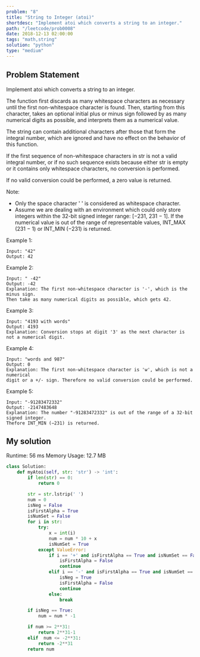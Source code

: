 ```yaml
---
problem: "8"
title: "String to Integer (atoi)"
shortdesc: "Implement atoi which converts a string to an integer."
path: "/leetcode/prob0008"
date: 2018-12-13 02:00:00
tags: "math,string"
solution: "python"
type: "medium"
---
```


## Problem Statement

Implement atoi which converts a string to an integer.

The function first discards as many whitespace characters as necessary until the first non-whitespace character is found. Then, starting from this character, takes an optional initial plus or minus sign followed by as many numerical digits as possible, and interprets them as a numerical value.

The string can contain additional characters after those that form the integral number, which are ignored and have no effect on the behavior of this function.

If the first sequence of non-whitespace characters in str is not a valid integral number, or if no such sequence exists because either str is empty or it contains only whitespace characters, no conversion is performed.

If no valid conversion could be performed, a zero value is returned.

Note:

- Only the space character ' ' is considered as whitespace character.
- Assume we are dealing with an environment which could only store integers within the 32-bit signed integer range: [−231, 231 − 1]. If the numerical value is out of the range of representable values, INT_MAX (231 − 1) or INT_MIN (−231) is returned.

Example 1:

```
Input: "42"
Output: 42
```

Example 2:

```
Input: " -42"
Output: -42
Explanation: The first non-whitespace character is '-', which is the minus sign.
Then take as many numerical digits as possible, which gets 42.
```

Example 3:

```
Input: "4193 with words"
Output: 4193
Explanation: Conversion stops at digit '3' as the next character is not a numerical digit.
```

Example 4:

```
Input: "words and 987"
Output: 0
Explanation: The first non-whitespace character is 'w', which is not a numerical
digit or a +/- sign. Therefore no valid conversion could be performed.
```

Example 5:

```
Input: "-91283472332"
Output: -2147483648
Explanation: The number "-91283472332" is out of the range of a 32-bit signed integer.
Thefore INT_MIN (−231) is returned.
```

## My solution

Runtime: 56 ms
Memory Usage: 12.7 MB

```python
class Solution:
    def myAtoi(self, str: 'str') -> 'int':
        if len(str) == 0:
            return 0

        str = str.lstrip(' ')
        num = 0
        isNeg = False
        isFirstAlpha = True
        isNumSet = False
        for i in str:
            try:
                x = int(i)
                num = num * 10 + x
                isNumSet = True
            except ValueError:
                if i == '+' and isFirstAlpha == True and isNumSet == False:
                    isFirstAlpha = False
                    continue
                elif i == '-' and isFirstAlpha == True and isNumSet == False:
                    isNeg = True
                    isFirstAlpha = False
                    continue
                else:
                    break

        if isNeg == True:
            num = num * -1

        if num >= 2**31:
            return 2**31-1
        elif  num <= -2**31:
            return -2**31
        return num
```
